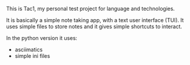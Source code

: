 This is Tac1, my personal test project for language and technologies.

It is basically a simple note taking app, with a text user interface (TUI).
It uses simple files to store notes and it gives simple shortcuts to interact.

In the python version it uses:
- asciimatics
- simple ini files